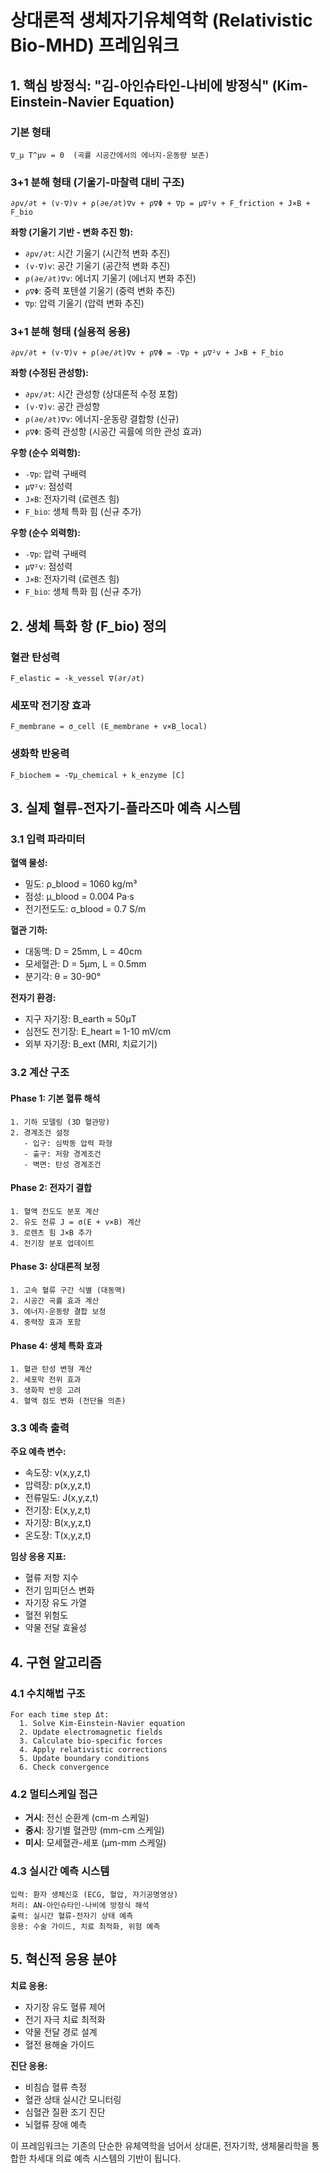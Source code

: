 # 상대론적 생체자기유체역학 (Relativistic Bio-MHD) 프레임워크

## 1. 핵심 방정식: "김-아인슈타인-나비에 방정식" (Kim-Einstein-Navier Equation)

### 기본 형태
```
∇_μ T^μν = 0  (곡률 시공간에서의 에너지-운동량 보존)
```

### 3+1 분해 형태 (기울기-마찰력 대비 구조)
```
∂ρv/∂t + (v·∇)v + ρ(∂e/∂t)∇v + ρ∇Φ + ∇p = μ∇²v + F_friction + J×B + F_bio
```

**좌항 (기울기 기반 - 변화 추진 항):**
- `∂ρv/∂t`: 시간 기울기 (시간적 변화 추진)
- `(v·∇)v`: 공간 기울기 (공간적 변화 추진)
- `ρ(∂e/∂t)∇v`: 에너지 기울기 (에너지 변화 추진)
- `ρ∇Φ`: 중력 포텐셜 기울기 (중력 변화 추진)
- `∇p`: 압력 기울기 (압력 변화 추진)

### 3+1 분해 형태 (실용적 응용)
```
∂ρv/∂t + (v·∇)v + ρ(∂e/∂t)∇v + ρ∇Φ = -∇p + μ∇²v + J×B + F_bio
```

**좌항 (수정된 관성항):**
- `∂ρv/∂t`: 시간 관성항 (상대론적 수정 포함)
- `(v·∇)v`: 공간 관성항
- `ρ(∂e/∂t)∇v`: 에너지-운동량 결합항 (신규)
- `ρ∇Φ`: 중력 관성항 (시공간 곡률에 의한 관성 효과)

**우항 (순수 외력항):**
- `-∇p`: 압력 구배력
- `μ∇²v`: 점성력
- `J×B`: 전자기력 (로렌츠 힘)
- `F_bio`: 생체 특화 힘 (신규 추가)

**우항 (순수 외력항):**
- `-∇p`: 압력 구배력
- `μ∇²v`: 점성력
- `J×B`: 전자기력 (로렌츠 힘)
- `F_bio`: 생체 특화 힘 (신규 추가)

## 2. 생체 특화 항 (F_bio) 정의

### 혈관 탄성력
```
F_elastic = -k_vessel ∇(∂r/∂t)
```

### 세포막 전기장 효과
```
F_membrane = σ_cell (E_membrane + v×B_local)
```

### 생화학 반응력
```
F_biochem = -∇μ_chemical + k_enzyme [C]
```

## 3. 실제 혈류-전자기-플라즈마 예측 시스템

### 3.1 입력 파라미터

**혈액 물성:**
- 밀도: ρ_blood = 1060 kg/m³
- 점성: μ_blood = 0.004 Pa·s
- 전기전도도: σ_blood = 0.7 S/m

**혈관 기하:**
- 대동맥: D = 25mm, L = 40cm
- 모세혈관: D = 5μm, L = 0.5mm
- 분기각: θ = 30-90°

**전자기 환경:**
- 지구 자기장: B_earth ≈ 50μT
- 심전도 전기장: E_heart ≈ 1-10 mV/cm
- 외부 자기장: B_ext (MRI, 치료기기)

### 3.2 계산 구조

#### Phase 1: 기본 혈류 해석
```
1. 기하 모델링 (3D 혈관망)
2. 경계조건 설정
   - 입구: 심박동 압력 파형
   - 출구: 저항 경계조건
   - 벽면: 탄성 경계조건
```

#### Phase 2: 전자기 결합
```
1. 혈액 전도도 분포 계산
2. 유도 전류 J = σ(E + v×B) 계산
3. 로렌츠 힘 J×B 추가
4. 전기장 분포 업데이트
```

#### Phase 3: 상대론적 보정
```
1. 고속 혈류 구간 식별 (대동맥)
2. 시공간 곡률 효과 계산
3. 에너지-운동량 결합 보정
4. 중력장 효과 포함
```

#### Phase 4: 생체 특화 효과
```
1. 혈관 탄성 변형 계산
2. 세포막 전위 효과
3. 생화학 반응 고려
4. 혈액 점도 변화 (전단율 의존)
```

### 3.3 예측 출력

**주요 예측 변수:**
- 속도장: v(x,y,z,t)
- 압력장: p(x,y,z,t)
- 전류밀도: J(x,y,z,t)
- 전기장: E(x,y,z,t)
- 자기장: B(x,y,z,t)
- 온도장: T(x,y,z,t)

**임상 응용 지표:**
- 혈류 저항 지수
- 전기 임피던스 변화
- 자기장 유도 가열
- 혈전 위험도
- 약물 전달 효율성

## 4. 구현 알고리즘

### 4.1 수치해법 구조
```
For each time step Δt:
  1. Solve Kim-Einstein-Navier equation
  2. Update electromagnetic fields
  3. Calculate bio-specific forces
  4. Apply relativistic corrections
  5. Update boundary conditions
  6. Check convergence
```

### 4.2 멀티스케일 접근
- **거시**: 전신 순환계 (cm-m 스케일)
- **중시**: 장기별 혈관망 (mm-cm 스케일)
- **미시**: 모세혈관-세포 (μm-mm 스케일)

### 4.3 실시간 예측 시스템
```
입력: 환자 생체신호 (ECG, 혈압, 자기공명영상)
처리: AN-아인슈타인-나비에 방정식 해석
출력: 실시간 혈류-전자기 상태 예측
응용: 수술 가이드, 치료 최적화, 위험 예측
```

## 5. 혁신적 응용 분야

**치료 응용:**
- 자기장 유도 혈류 제어
- 전기 자극 치료 최적화
- 약물 전달 경로 설계
- 혈전 용해술 가이드

**진단 응용:**
- 비침습 혈류 측정
- 혈관 상태 실시간 모니터링
- 심혈관 질환 조기 진단
- 뇌혈류 장애 예측

이 프레임워크는 기존의 단순한 유체역학을 넘어서 상대론, 전자기학, 생체물리학을 통합한 차세대 의료 예측 시스템의 기반이 됩니다.